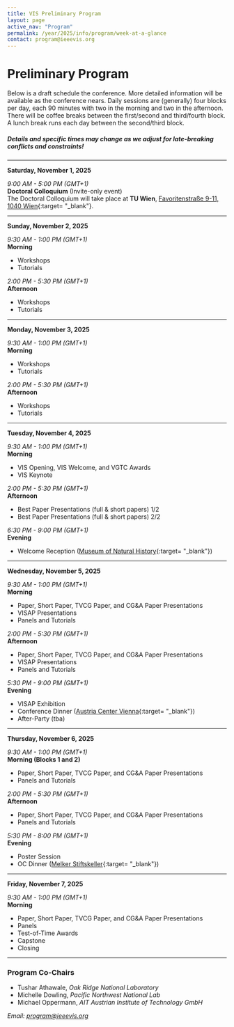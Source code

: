 ```yaml
---
title: VIS Preliminary Program
layout: page
active_nav: "Program"
permalink: /year/2025/info/program/week-at-a-glance
contact: program@ieeevis.org
---
```


# Preliminary Program

Below is a draft schedule the conference.
More detailed information will be available as the conference nears.
Daily sessions are (generally) four blocks per day, each 90 minutes with two in the morning and two in the afternoon.
There will be coffee breaks between the first/second and third/fourth block. A lunch break runs each day between the second/third block.

##### Details and specific times may change as we adjust for late-breaking conflicts and constraints!

<hr/>

<!-- ---------------------------------------------------------------------------------- -->
<a>**Saturday, November 1, 2025**</a><br/>

*9:00 AM - 5:00 PM (GMT+1)*<br/>
**Doctoral Colloquium** (Invite-only event)<br />
The Doctoral Colloquium will take place at **TU Wien**, [Favoritenstraße 9-11, 1040 Wien](https://maps.app.goo.gl/2Rb58dYGnmcsLvsc7){:target= "_blank"}.

<hr/>

<!-- ---------------------------------------------------------------------------------- -->
<a>**Sunday, November 2, 2025**</a><br/>

*9:30 AM - 1:00 PM (GMT+1)*<br/>
**Morning**<br/>
* Workshops
* Tutorials

<!--
* Room 101-102: **Visualization Analysis and Design** ([Tutorial](/year/2023/info/tutorials))  
* Room 103: **EnergyVis 2023: 3rd Workshop on Energy Data Visualization** ([Workshop](/year/2023/info/workshops))  
* Room 104: **Visualization for Pandemic and Emergency Responses Workshop (Vis4PandEmRes)** ([Workshop](/year/2023/info/workshops))  
* Room 105: **MERCADO: Multimodal Experiences for Remote Communication Around Data Online** ([Workshop](/year/2023/info/workshops))  
* Room 106: **A Hands-on TTK Tutorial for Absolute Beginners** ([Tutorial](/year/2023/info/tutorials))  
* Room 110: **NLP4Vis: Natural Language Processing for Information Visualization** ([Tutorial](/year/2023/info/tutorials))
-->

*2:00 PM - 5:30 PM (GMT+1)*<br/>
**Afternoon**<br/>
* Workshops
* Tutorials

<hr/>

<!-- ---------------------------------------------------------------------------------- -->
<a>**Monday, November 3, 2025**</a><br/>

*9:30 AM - 1:00 PM (GMT+1)*<br/>
**Morning**<br/>
* Workshops
* Tutorials

*2:00 PM - 5:30 PM (GMT+1)*<br/>
**Afternoon**<br/>
* Workshops
* Tutorials

<hr/>

<!-- ---------------------------------------------------------------------------------- -->
<a>**Tuesday, November 4, 2025**</a><br/>

*9:30 AM - 1:00 PM (GMT+1)*<br/>
**Morning**<br/>
* VIS Opening, VIS Welcome, and VGTC Awards
* VIS Keynote

*2:00 PM - 5:30 PM (GMT+1)*<br/>
**Afternoon**<br/>
* Best Paper Presentations (full & short papers) 1/2
* Best Paper Presentations (full & short papers) 2/2

*6:30 PM - 9:00 PM (GMT+1)*<br/>
**Evening**<br />
* Welcome Reception ([Museum of Natural History](https://maps.app.goo.gl/eXjAvrE88oPx1THYA){:target= "_blank"})

<hr/>

<!-- ---------------------------------------------------------------------------------- -->
<a>**Wednesday, November 5, 2025**</a><br/>

*9:30 AM - 1:00 PM (GMT+1)*<br/>
**Morning**<br/>
* Paper, Short Paper, TVCG Paper, and CG&A Paper Presentations
* VISAP Presentations
* Panels and Tutorials

*2:00 PM - 5:30 PM (GMT+1)*<br/>
**Afternoon**<br/>
* Paper, Short Paper, TVCG Paper, and CG&A Paper Presentations
* VISAP Presentations
* Panels and Tutorials

*5:30 PM - 9:00 PM (GMT+1)*<br/>
**Evening**<br />
* VISAP Exhibition
* Conference Dinner ([Austria Center Vienna](https://maps.app.goo.gl/NaguVkxom2uRZjq48){:target= "_blank"})
* After-Party (tba)

<hr/>

<!-- ---------------------------------------------------------------------------------- -->
<a>**Thursday, November 6, 2025**</a><br/>

*9:30 AM - 1:00 PM (GMT+1)*<br/>
**Morning (Blocks 1 and 2)**<br/>
* Paper, Short Paper, TVCG Paper, and CG&A Paper Presentations
* Panels and Tutorials

*2:00 PM - 5:30 PM (GMT+1)*<br/>
**Afternoon**<br/>
* Paper, Short Paper, TVCG Paper, and CG&A Paper Presentations
* Panels and Tutorials

*5:30 PM - 8:00 PM (GMT+1)*<br/>
**Evening**<br />
* Poster Session
* OC Dinner ([Melker Stiftskeller](https://maps.app.goo.gl/dkRNP3zZmA8eTrsm8){:target= "_blank"})

<hr/>

<!-- ---------------------------------------------------------------------------------- -->
<a>**Friday, November 7, 2025**</a><br/>

*9:30 AM - 1:00 PM (GMT+1)*<br/>
**Morning**<br/>
* Paper, Short Paper, TVCG Paper, and CG&A Paper Presentations
* Panels
* Test-of-Time Awards
* Capstone
* Closing

<hr/>

### Program Co-Chairs

* Tushar Athawale, *Oak Ridge National Laboratory*
* Michelle Dowling, *Pacific Northwest National Lab*
* Michael Oppermann, *AIT Austrian Institute of Technology GmbH*

*Email: [program@ieeevis.org](mailto:program@ieeevis.org)*
